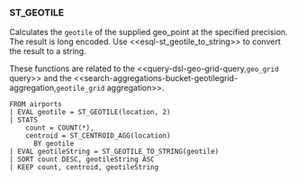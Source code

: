 <!--
This is generated by ESQL's AbstractFunctionTestCase. Do no edit it. See ../README.md for how to regenerate it.
-->

### ST_GEOTILE
Calculates the `geotile` of the supplied geo_point at the specified precision.
The result is long encoded. Use <<esql-st_geotile_to_string>> to convert the result to a string.

These functions are related to the <<query-dsl-geo-grid-query,`geo_grid` query>>
and the <<search-aggregations-bucket-geotilegrid-aggregation,`geotile_grid` aggregation>>.

```
FROM airports
| EVAL geotile = ST_GEOTILE(location, 2)
| STATS
    count = COUNT(*),
    centroid = ST_CENTROID_AGG(location)
      BY geotile
| EVAL geotileString = ST_GEOTILE_TO_STRING(geotile)
| SORT count DESC, geotileString ASC
| KEEP count, centroid, geotileString
```

